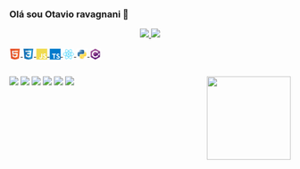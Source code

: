 ### Olá sou Otavio ravagnani 👋

<div align="center">
  <a href="https://github.com/OtavioRavagnani">
  <img height="200em" src="https://github-readme-stats.vercel.app/api?username=OtavioRavagnani&show_icons=true&theme=dark&include_all_commits=true&count_private=true"/>
  <img height="200em" src="https://github-readme-stats.vercel.app/api/top-langs/?username=OtavioRavagnani&layout=compact&langs_count=7&theme=dark"/>
</div>
  <div style="display: inline_block"><br>
  <img align="center" alt="-HTML" height="20" width="20" src="https://raw.githubusercontent.com/devicons/devicon/master/icons/html5/html5-original.svg">
  <img align="center" alt="-CSS" height="20" width="20" src="https://raw.githubusercontent.com/devicons/devicon/master/icons/css3/css3-original.svg">
  <img align="center" alt="-Js" height="20" width="20" src="https://raw.githubusercontent.com/devicons/devicon/master/icons/javascript/javascript-plain.svg">
  <img align="center" alt="-Ts" height="20" width="20" src="https://raw.githubusercontent.com/devicons/devicon/master/icons/typescript/typescript-plain.svg">
  <img align="center" alt="-React" height="20" width="20" src="https://raw.githubusercontent.com/devicons/devicon/master/icons/react/react-original.svg">
  <img align="center" alt="-Python" height="20" width="20" src="https://raw.githubusercontent.com/devicons/devicon/master/icons/python/python-original.svg">
  <img align="center" alt="-Csharp" height="20" width="20" src="https://raw.githubusercontent.com/devicons/devicon/master/icons/csharp/csharp-original.svg">
</div>
  
  ##
  
  <div>
   <a href="https://www.youtube.com/channel/UCCWYFpiLSAQjbSnkxTcqsug/featured" target="_blank"><img src="https://img.shields.io/badge/YouTube-FF0000?style=for-the-badge&logo=youtube&logoColor=white" target="_blank"></a>
  <a href="https://www.instagram.com/otavio.ravagnani/" target="_blank"><img src="https://img.shields.io/badge/Instagram-E4405F?style=for-the-badge&logo=instagram&logoColor=white" target="_blank"></a> 
  <a href = "https://mail.google.com/mail/u/0/?tab=rm&ogbl#inbox"><img src="https://img.shields.io/badge/Gmail-D14836?style=for-the-badge&logo=gmail&logoColor=white" target="_blank"></a>
    <a href = "https://www.facebook.com/profile.php?id=100009239486727"><img src="https://img.shields.io/badge/Facebook-1877F2?style=for-the-badge&logo=facebook&logoColor=white" target="_blank"></a>
    <a href = "https://twitter.com/Otavio4avagnani"><img src="https://img.shields.io/badge/Twitter-1DA1F2?style=for-the-badge&logo=twitter&logoColor=white" target="_blank"></a>
    <a href = "https://www.messenger.com/t/100004832195585/"><img src="https://img.shields.io/badge/Messenger-00B2FF?style=for-the-badge&logo=messenger&logoColor=white" target="_blank"></a>
    <img align="right" height="150" width="150" src="https://c.tenor.com/54_M0hxN_3wAAAAd/red-bird-red.gif" target="_blank">
  </div>

